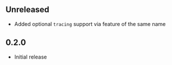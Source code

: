 Unreleased
----------
- Added optional `tracing` support via feature of the same name


0.2.0
-----
- Initial release
